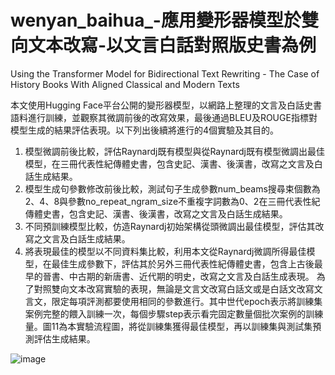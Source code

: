 # wenyan_baihua_-應用變形器模型於雙向文本改寫-以文言白話對照版史書為例
Using the Transformer Model for Bidirectional Text Rewriting - The Case of History Books With Aligned Classical and Modern Texts

本文使用Hugging Face平台公開的變形器模型，以網路上整理的文言及白話史書語料進行訓練，並觀察其微調前後的改寫效果，最後通過BLEU及ROUGE指標對模型生成的結果評估表現。以下列出後續將進行的4個實驗及其目的。
1.	模型微調前後比較，評估Raynardj既有模型與從Raynardj既有模型微調出最佳模型，在三冊代表性紀傳體史書，包含史記、漢書、後漢書，改寫之文言及白話生成結果。
2.	模型生成句參數修改前後比較，測試句子生成參數num_beams搜尋束個數為2、4、8與參數no_repeat_ngram_size不重複字詞數為0、2在三冊代表性紀傳體史書，包含史記、漢書、後漢書，改寫之文言及白話生成結果。
3.	不同預訓練模型比較，仿造Raynardj初始架構從頭微調出最佳模型，評估其改寫之文言及白話生成結果。
4.	將表現最佳的模型以不同資料集比較，利用本文從Raynardj微調所得最佳模型，在最佳生成參數下，評估其於另外三冊代表性紀傳體史書，包含上古後最早的晉書、中古期的新唐書、近代期的明史，改寫之文言及白話生成表現。
    為了對照雙向文本改寫實驗的表現，無論是文言文改寫白話文或是白話文改寫文言文，限定每項評測都要使用相同的參數進行。其中世代epoch表示將訓練集案例完整的餵入訓練一次，每個步驟step表示看完固定數量個批次案例的訓練量。圖11為本實驗流程圖，將從訓練集獲得最佳模型，再以訓練集與測試集預測評估生成結果。
    
    
![image](https://user-images.githubusercontent.com/73206430/215324513-f5988edc-0544-482a-ad76-4d03e3d17942.png)
